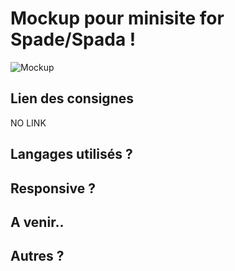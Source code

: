 # Mockup pour minisite for Spade/Spada !

![Mockup](https://wireframepro.mockflow.com/editor.jsp?editor=off&perm=Owner&projectid=M067f3218c88ef5fc5a942e789952a8411525797984998&publicid=58383a24f08e4aed9a7cefe5c4862ffd#/page/D0443ebb12d394ef34d9f5d39616e0135)

## Lien des consignes

NO LINK

## Langages utilisés ?


## Responsive ?


## A venir..


## Autres ?
